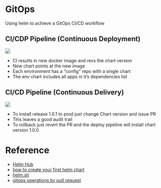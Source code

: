 # GitOps

Using helm to achieve a GitOps CI/CD workflow

## CI/CDP Pipeline (Continuous Deployment)

![](./img/CI-CDP.PNG)

* CI results in new docker image and revs the chart version
* New chart points at the new image
* Each environment has a “config” repo with a single chart
* The env chart includes all apps in it’s dependencies list

## CI/CD Pipeline (Continuous Delivery)

![](./img/CI-CD.PNG)

* To install release 1.0.1 to prod just change Chart version and issue PR
* This leaves a good audit trail
* To rollback just revert the PR and the deploy pipeline will install chart version 1.0.0

# Reference

* [Helm Hub](https://hub.helm.sh/)
* [how to create your first helm chart](https://docs.bitnami.com/kubernetes/how-to/create-your-first-helm-chart/)
* [helm.sh](https://helm.sh/)
* [gitops operations by pull request](https://www.weave.works/blog/gitops-operations-by-pull-request)
